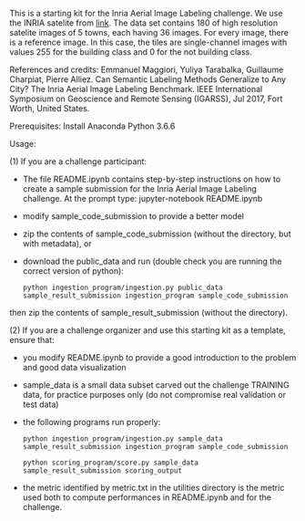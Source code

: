 This is a starting kit for the Inria Aerial Image Labeling challenge. 
We use the INRIA satelite from [link](https://project.inria.fr/aerialimagelabeling/). The data set contains 180 of high resolution satelite images of 5 towns, each having 36 images. For every image, there is a reference image. In this case, the tiles are single-channel images with values 255 for the building class and 0 for the not building class.

References and credits: 
Emmanuel Maggiori, Yuliya Tarabalka, Guillaume Charpiat, Pierre Alliez. Can Semantic Labeling
Methods Generalize to Any City? The Inria Aerial Image Labeling Benchmark. IEEE International
Symposium on Geoscience and Remote Sensing (IGARSS), Jul 2017, Fort Worth, United States.
<hal-01468452>

Prerequisites:
Install Anaconda Python 3.6.6 

Usage:

(1) If you are a challenge participant:

- The file README.ipynb contains step-by-step instructions on how to create a sample submission for the Inria Aerial Image Labeling challenge. 
At the prompt type:
jupyter-notebook README.ipynb

- modify sample_code_submission to provide a better model

- zip the contents of sample_code_submission (without the directory, but with metadata), or

- download the public_data and run (double check you are running the correct version of python):

  `python ingestion_program/ingestion.py public_data sample_result_submission ingestion_program sample_code_submission`

then zip the contents of sample_result_submission (without the directory).

(2) If you are a challenge organizer and use this starting kit as a template, ensure that:

- you modify README.ipynb to provide a good introduction to the problem and good data visualization

- sample_data is a small data subset carved out the challenge TRAINING data, for practice purposes only (do not compromise real validation or test data)

- the following programs run properly:

    `python ingestion_program/ingestion.py sample_data sample_result_submission ingestion_program sample_code_submission`

    `python scoring_program/score.py sample_data sample_result_submission scoring_output`

- the metric identified by metric.txt in the utilities directory is the metric used both to compute performances in README.ipynb and for the challenge.
